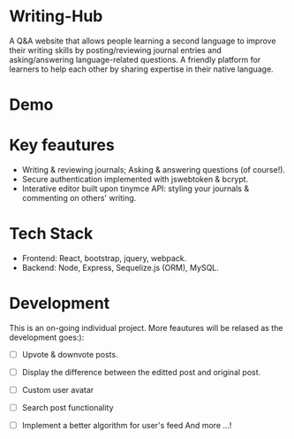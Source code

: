 # Writing-Hub
A Q&amp;A website that allows people learning a second language to improve their writing skills by posting/reviewing journal entries and asking/answering language-related questions.
A friendly platform for learners to help each other by sharing expertise in their native language.

# Demo

# Key feautures
* Writing & reviewing journals; Asking & answering questions (of course!).
* Secure authentication implemented with jswebtoken & bcrypt.
* Interative editor built upon tinymce API: styling your journals & commenting on others' writing.

# Tech Stack
* Frontend: React, bootstrap, jquery, webpack.
* Backend: Node, Express, Sequelize.js (ORM), MySQL.

# Development
This is an on-going individual project. More feautures will be relased as the development goes:):
- [ ] Upvote & downvote posts.
- [ ] Display the difference between the editted post and original post.
- [ ] Custom user avatar
- [ ] Search post functionality
- [ ] Implement a better algorithm for user's feed
And more ...!

